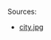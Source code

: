 Sources: 

 - [city.jpg](https://rare-gallery.com/mocahbig/394704-wallpaper-night-scenery-starry-sky-anime-art.jpg)
 
